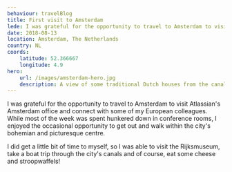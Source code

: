 ```yaml
---
behaviour: travelBlog
title: First visit to Amsterdam
lede: I was grateful for the opportunity to travel to Amsterdam to visit Atlassian's Amsterdam office and connect with some of my European colleagues.
date: 2018-08-13
location: Amsterdam, The Netherlands
country: NL
coords:
    latitude: 52.366667
    longitude: 4.9
hero:
    url: /images/amsterdam-hero.jpg
    description: A view of some traditional Dutch houses from the canal in Amsterdam.
---
```

I was grateful for the opportunity to travel to Amsterdam to visit Atlassian's Amsterdam office and connect with some of my European colleagues. While most of the week was spent hunkered down in conference rooms, I enjoyed the occasional opportunity to get out and walk within the city's bohemian and picturesque centre. 

I did get a little bit of time to myself, so I was able to visit the Rijksmuseum, take a boat trip through the city's canals and of course, eat some cheese and stroopwaffels!
